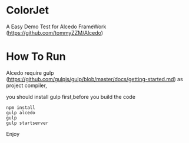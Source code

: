 # ColorJet
A Easy Demo Test for Alcedo FrameWork (https://github.com/tommyZZM/Alcedo)

# How To Run

Alcedo require gulp (https://github.com/gulpjs/gulp/blob/master/docs/getting-started.md) as project compiler,

you should install gulp first,before you build the code

```
npm install 
gulp alcedo 
gulp 
gulp startserver
```
Enjoy






